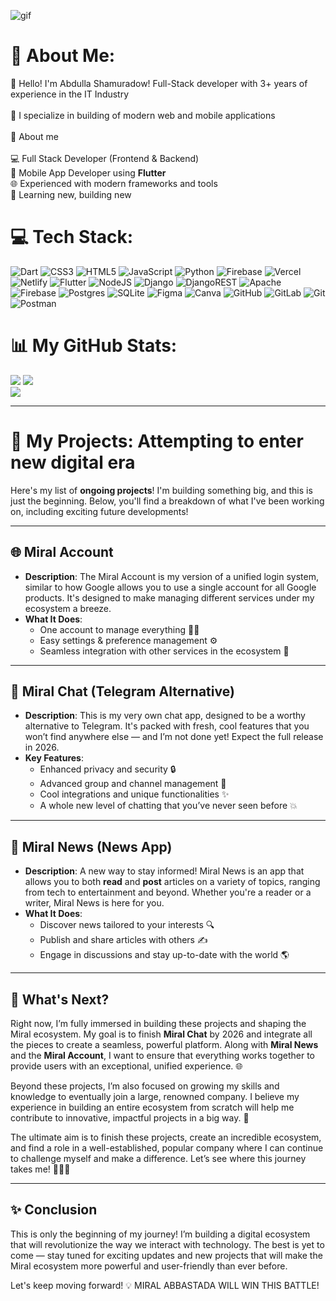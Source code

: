 ![gif](https://cdn.discordapp.com/banners/275875448116871168/a_e211c5aaf88600fa18c93186fb43bf89.gif?size=2048)

# 💎 About Me:
👋 Hello! I'm Abdulla Shamuradow! Full-Stack developer with 3+ years of experience in the IT Industry<br><br>🔮 I specialize in building of modern web and mobile applications<br><br>🎾 About me<br><br>💻 Full Stack Developer (Frontend & Backend)<br>📱 Mobile App Developer using **Flutter**<br>🌐 Experienced with modern frameworks and tools<br>🔧 Learning new, building new


# 💻 Tech Stack:
![Dart](https://img.shields.io/badge/dart-%230175C2.svg?style=for-the-badge&logo=dart&logoColor=white) ![CSS3](https://img.shields.io/badge/css3-%231572B6.svg?style=for-the-badge&logo=css3&logoColor=white) ![HTML5](https://img.shields.io/badge/html5-%23E34F26.svg?style=for-the-badge&logo=html5&logoColor=white) ![JavaScript](https://img.shields.io/badge/javascript-%23323330.svg?style=for-the-badge&logo=javascript&logoColor=%23F7DF1E) ![Python](https://img.shields.io/badge/python-3670A0?style=for-the-badge&logo=python&logoColor=ffdd54) ![Firebase](https://img.shields.io/badge/firebase-%23039BE5.svg?style=for-the-badge&logo=firebase) ![Vercel](https://img.shields.io/badge/vercel-%23000000.svg?style=for-the-badge&logo=vercel&logoColor=white) ![Netlify](https://img.shields.io/badge/netlify-%23000000.svg?style=for-the-badge&logo=netlify&logoColor=#00C7B7) ![Flutter](https://img.shields.io/badge/Flutter-%2302569B.svg?style=for-the-badge&logo=Flutter&logoColor=white) ![NodeJS](https://img.shields.io/badge/node.js-6DA55F?style=for-the-badge&logo=node.js&logoColor=white) ![Django](https://img.shields.io/badge/django-%23092E20.svg?style=for-the-badge&logo=django&logoColor=white) ![DjangoREST](https://img.shields.io/badge/DJANGO-REST-ff1709?style=for-the-badge&logo=django&logoColor=white&color=ff1709&labelColor=gray) ![Apache](https://img.shields.io/badge/apache-%23D42029.svg?style=for-the-badge&logo=apache&logoColor=white) ![Firebase](https://img.shields.io/badge/firebase-a08021?style=for-the-badge&logo=firebase&logoColor=ffcd34) ![Postgres](https://img.shields.io/badge/postgres-%23316192.svg?style=for-the-badge&logo=postgresql&logoColor=white) ![SQLite](https://img.shields.io/badge/sqlite-%2307405e.svg?style=for-the-badge&logo=sqlite&logoColor=white) ![Figma](https://img.shields.io/badge/figma-%23F24E1E.svg?style=for-the-badge&logo=figma&logoColor=white) ![Canva](https://img.shields.io/badge/Canva-%2300C4CC.svg?style=for-the-badge&logo=Canva&logoColor=white) ![GitHub](https://img.shields.io/badge/github-%23121011.svg?style=for-the-badge&logo=github&logoColor=white) ![GitLab](https://img.shields.io/badge/gitlab-%23181717.svg?style=for-the-badge&logo=gitlab&logoColor=white) ![Git](https://img.shields.io/badge/git-%23F05033.svg?style=for-the-badge&logo=git&logoColor=white) ![Postman](https://img.shields.io/badge/Postman-FF6C37?style=for-the-badge&logo=postman&logoColor=white)
# 📊 My GitHub Stats:
![](https://nirzak-streak-stats.vercel.app/?user=AbdullaShamuradow28&theme=material-palenight&hide_border=true)
![](https://github-readme-stats.vercel.app/api?username=AbdullaShamuradow28&theme=material-palenight&hide_border=true&include_all_commits=true&count_private=false)<br/>
![](https://github-readme-stats.vercel.app/api/top-langs/?username=AbdullaShamuradow28&theme=material-palenight&hide_border=true&include_all_commits=true&count_private=false&layout=compact)

---


# 🚀 **My Projects: Attempting to enter new digital era**

Here's my list of <b>ongoing projects</b>! I'm building something big, and this is just the beginning. Below, you'll find a breakdown of what I've been working on, including exciting future developments!

---

## 🌐 **Miral Account**

- **Description**: The Miral Account is my version of a unified login system, similar to how Google allows you to use a single account for all Google products. It's designed to make managing different services under my ecosystem a breeze.
- **What It Does**:
  - One account to manage everything 🧑‍💻
  - Easy settings & preference management ⚙️
  - Seamless integration with other services in the ecosystem 🔗

---

## 💬 **Miral Chat (Telegram Alternative)**

- **Description**: This is my very own chat app, designed to be a worthy alternative to Telegram. It's packed with fresh, cool features that you won’t find anywhere else — and I’m not done yet! Expect the full release in 2026.
- **Key Features**:
  - Enhanced privacy and security 🔒
  - Advanced group and channel management 📱
  - Cool integrations and unique functionalities ✨
  - A whole new level of chatting that you’ve never seen before 💥

---

## 📰 **Miral News (News App)**

- **Description**: A new way to stay informed! Miral News is an app that allows you to both **read** and **post** articles on a variety of topics, ranging from tech to entertainment and beyond. Whether you're a reader or a writer, Miral News is here for you.
- **What It Does**:
  - Discover news tailored to your interests 🔍
  - Publish and share articles with others ✍️
  - Engage in discussions and stay up-to-date with the world 🌎

---

## 🔮 **What's Next?**

Right now, I’m fully immersed in building these projects and shaping the Miral ecosystem. My goal is to finish **Miral Chat** by 2026 and integrate all the pieces to create a seamless, powerful platform. Along with **Miral News** and the **Miral Account**, I want to ensure that everything works together to provide users with an exceptional, unified experience. 🌐

Beyond these projects, I’m also focused on growing my skills and knowledge to eventually join a large, renowned company. I believe my experience in building an entire ecosystem from scratch will help me contribute to innovative, impactful projects in a big way. 🚀

The ultimate aim is to finish these projects, create an incredible ecosystem, and find a role in a well-established, popular company where I can continue to challenge myself and make a difference. Let’s see where this journey takes me! 👨‍💻💼

---

## ✨ **Conclusion**

This is only the beginning of my journey! I’m building a digital ecosystem that will revolutionize the way we interact with technology. The best is yet to come — stay tuned for exciting updates and new projects that will make the Miral ecosystem more powerful and user-friendly than ever before. 

Let's keep moving forward! 💡 MIRAL ABBASTADA WILL WIN THIS BATTLE!
